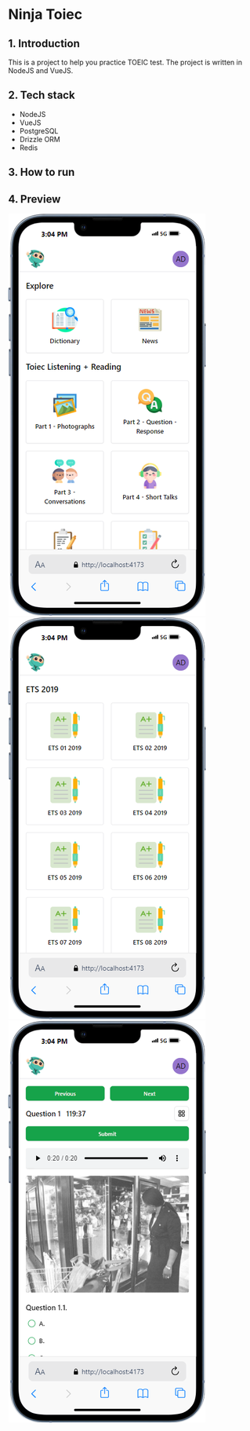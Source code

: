 # Ninja Toiec

## 1. Introduction

This is a project to help you practice TOEIC test. The project is written in NodeJS and VueJS.

## 2. Tech stack

-  NodeJS
-  VueJS
-  PostgreSQL
-  Drizzle ORM
-  Redis

## 3. How to run

## 4. Preview

![Homepage](preview/home.png?raw=true)
![Test](preview/test-1.png?raw=true)
![Test](preview/test-2.png?raw=true)
